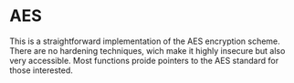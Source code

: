 # AES
This is a straightforward implementation of the AES encryption scheme. There are no hardening techniques, wich make it highly insecure but also very accessible. Most functions proide pointers to the AES standard for those interested.
